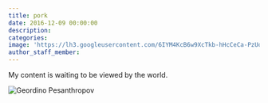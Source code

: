 ```yaml
---
title: pork
date: 2016-12-09 00:00:00
description:
categories:
image: 'https://lh3.googleusercontent.com/6IYM4KcB6w9XcTkb-hHcCeCa-PzUorYV8g8x0h9qI2V36LtXVnTocgu3jJj_qfoUyfvzXf1oMdgO8yXVT1A4lGlF1TpXMdq3kA5pHHNJ8MNEGXbd3H24xFDMv4jWQ7RPb6UThhXmdmikY0XPYCNa1MeK4mLAJXL1Cpwkz3V9s7PWUsT2aYR8gVYGe-VN_mICllGY8l_ONpFWdgLldUB4lUB27LcK12P8YfMOTVa-vD8e4jzvYlz60sWl2QTIdhjitIBZCP18Mp37-TISSZuWUXEcDCvMlq20zkkYDiD8uQtHKnh3TIqqJBj23SEyK5k4YyEGNJdhdlc_oGadkRTR1RVQvXVTsruhL8fVWeMkQigWRgcka9tIngUT0Eu85k5pGY5picUNwuPHlhJUSbfeDeSt7FSqAXC7PpMFIoKr6P5sZSNjxg0E3BowLtsBamu2O4rTzSUZqwk7wEqYQXGLAVIWn8lvUboTERmneagd-RT0BU2A_bjy-I6hS2RZ473Lek8U8HEiFQScqrdnpWq3g1JXAChP0S1R5_IkmfEW21QSzFx_KYSEPAXtxsdWNr6Kzhf7m2Ev3GtY2yE4Iy4lxP5_vDg3D9Rn8a9yEqFY5HO3ySoV-ND6=w1646-h936-no'
author_staff_member:
---
```



My content is waiting to be viewed by the world.

![Geordino Pesanthropov](https://lh3.googleusercontent.com/CyrKiOlRlDLV7QAzWmiQfzX-jQM_Q-v6sVtDq6m_VlMbWBGid2RIRppr4B37Q9EU9SifJkc8BqEFT5lzul4MjFFWT75eQ7qVPAs=s800-rw-e30&.jpg)